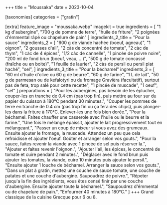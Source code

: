 +++
title = "Moussaka"
date = 2023-10-04

[taxonomies]
categories = ["gratin"]

[extra]
feature_image = "moussaka.webp"
imagekit = true
ingredients = [
  "1 kg d'aubergine",
  "700 g de pomme de terre",
  "huile de friture",
  "2 poignées d'émmental râpé ou chapelure de pain"
]
ingredients_2_title = "Pour la sauce"
ingredients_2 = [
  "600 g de viande hachée (boeuf, agneau)",
  "1 oignon",
  "2 gousses d'ail",
  "2 càs de concentré de tomate",
  "2 càc de thym",
  "1 càc de 4 épices",
  "1/2 càc de cannelle",
  "1 pincée de poivre noire",
  "200 ml de fond brun (boeuf, veau, ...)",
  "500 g de tomate concassé (fraîche ou en boite)",
  "1 feuille de laurier",
  "2 càs de persil ou persil plat haché",
  "sel",
]
ingredients_3_title = "Pour la béchamel"
ingredients_3 = [
  "60 ml d'huile d'olive ou 60 g de beurre",
  "60 g de farine",
  "1 L de lait",
  "50 g de parmesan ou de kefalotyri ou du fromage Gravièra (facultatif), surtout pas de feta, trop salé pour cette recette",
  "1 pincée de muscade",
  "1 oeuf",
  "sel"
]
preparations = [
  "Pour les aubergines, pas besoin de les éplucher, couper-les en tranche de 0.4 cm (pas trop fin), puis mettre au four sur du papier du cuisson à 180°C pendant 30 minutes.",
  "Couper les pommes de terre en tranche de 0.4 cm (pas trop fin ou ça fera des chips), puis plonger-les dans la friture à 170°C. Enlever-les une fois bien dorée.",
  "Pour la béchamel. Faites chauffer une casserole avec l'huile ou le beurre et la farine.",
  "Une fois le mélange épaissit, ajouter le lait progressivement tout en mélangeant.",
  "Passer un coup de mixeur si vous avez des grumeaux. Ensuite ajouter le fromage, la muscade. Attendez un peu que cela refroidisse et ajouter l'oeuf. Goûter et arranger selon vos gouts.",
  "Pour la sauce, faites revenir la viande avec 1 pincée de sel puis réserver la.",
  "Ajouter et faites revenir l'oignon.",
  "Ajouter l'ail, les épices, le concentré de tomate et cuire pendant 2 minutes.",
  "Déglacer avec le fond brun puis ajouter les tomates, la viande, cuire 10 minutes puis ajouter le persil.",
  "Ensuite ajouter 1 louche de béchamel. Arranger la sauce selon vos gouts.",
  "Dans un plat à gratin, mettez une couche de sauce tomate, une couche de patates et une couche d'aubergine. Saupoudrez de poivre.",
  "Répeter jusqu'a la fin des ingrédients, vous êtes censé finir par une couche d'aubergine. Ensuite ajouter toute la béchamel.",
  "Saupoudrez d'émmental ou de chapelure de pain.",
  "Enfourner 40 minutes à 180°C."
]
+++
Grand classique de la cuisine Grecque pour 6 ou 8.
